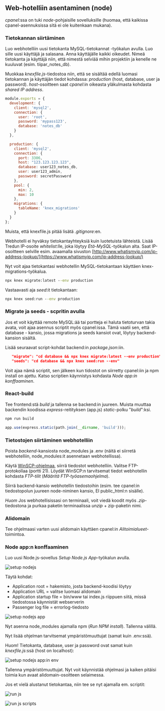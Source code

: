 ## Web-hotelliin asentaminen (node)

*cpanel*:ssa on tuki *node*-pohjaisille sovelluksille (huomaa, että kaikissa cpanel-asennuksissa sitä ei ole kuitenkaan mukana).

### Tietokannan siirtäminen

Luo webhotelliin uusi tietokanta MySQL-tietokannat -työkalun avulla. Luo sille uusi käyttäjä ja salasana. Anna käyttäjälle kaikki oikeudet. Nimeä tietokanta ja käyttäjä niin, että nimestä selviää mihin projektiin ja kenelle ne kuuluvat (esim. tiipar_notes_db).

Muokkaa *knexfile.js*-tiedostoa niin, että se sisältää edellä luomasi tietokannan ja käyttäjän tiedot kohdassa: *production* (host, database, user ja password). *host*-osoitteen saat *cpanel*:in oikeasta yläkulmasta kohdasta *shared IP address*.

```js
module.exports = {
  development: {
    client: 'mysql2',
    connection: {
      user: 'root',
      password: 'mypass123',
      database: 'notes_db'
    }
  },

  production: {
    client: 'mysql2',
    connection: {
      port: 3306,
      host: "123.123.123.123",
      database: user123_notes_db,
      user: user123_admin,
      password: secretPassword
    },
    pool: {
      min: 2,
      max: 10
    },
    migrations: {
      tableName: 'knex_migrations'
    }
  }
};
```

Muista, että knexfile.js pitää lisätä *.gitignore*:en.

Webhotelli ei hyväksy tietokantayhteyksiä kuin luotetuista lähteistä. Lisää Tredun IP-osoite *whitelist*:lle, joka löytyy *Etä-MySQL*-työkalun alta. Saat IP-osoitteen selville esim. avaamalla sivuston [http://www.whatismyip.com/ip-address-lookup/](https://www.whatismyip.com/ip-address-lookup/)

Nyt voit ajaa tietokantasi webhotellin MySQL-tietokantaan käyttäen knex-migrations-työkalua.

```cmd
npx knex migrate:latest --env production
```

Vastaavasti aja *seed*:it tietokantaan:

```cmd
npx knex seed:run --env production
```
### Migrate ja seeds - scpritin avulla

Jos et voit käyttää remote MySQL:ää tai portteja ei haluta tietoturvan takia avata, voit ajaa asennus scriptit myös cpanel:issa. Tämä vaatii sen, että database - kansio, jossa migrations ja seeds kansiot ovat, löytyy backend-kansion sisältä.

Lisää seuraavat script-kohdat backend:in *package.json*:iin.

```json
   "migrate": "cd database && npx knex migrate:latest --env production",
   "seeds": "cd database && npx knex seed:run --env"
```

Voit ajaa nämä scriptit, sen jälkeen kun tidostot on siirretty cpanel:iin ja npm install on ajettu. Katso scriptien käynnistys kohdasta *Node app:in konffaaminen*.

### React-build

Tee frontend:stä *build* ja tallenna se backend:in juureen. Muista muuttaa backendin koodissa *express*-reitityksen (app.js) *static*-polku "*build*":ksi.

```cmd
npm run build
```

```js
app.use(express.static(path.join(__dirname, 'build')));
```

### Tietostojen siirtäminen webhotelliin

Poista *backend*-kansiosta node_modules ja .env (näitä ei siirretä webhotelliin, node_modules:it asennetaan webhotellissa).

Käytä [WinSCP-ohjelmaa](https://winscp.net/eng/downloads.php#additional), siirrä tiedostot webhotelliin. Valitse FTP-protokollaa (portti 21). Löydät WinSCP:n tarvitsemat tiedot webhotellin kohdasta *FTP-tilit* (*Määritä FTP-työasemaohjelma*).

Siirrä backend-kansio webhotellin tiedostoihin (esim. tee cpanel:in tiedostopolun juureen node-niminen kansio, EI public_html:n sisälle).

*Huom* Jos webhotellisissasi on terminaali, voit viedä koodit myös *.zip*-tiedostona ja purkaa paketin terminaalissa *unzip* + zip-paketin nimi.

### Alidomain

Tee ohjelmaasi varten uusi alidomain käyttäen cpanel:in *Alitoimialueet*-toimintoa.

### Node app:n konffaaminen

Luo uusi Node.js-sovellus *Setup Node.js App*-työkalun avulla.

![setup nodejs](./img/setupnodejs1.PNG)

Täytä kohdat:

- Application root = hakemisto, josta backend-koodisi löytyy
- Application URL = valitse luomasi alidomain
- Application startup file = bin/www tai index.js riippuen siitä, missä tiedostossa käynnistät webserverin
- Passenger log file = errorlog-tiedosto

![setup nodejs app](./img/setupnodejs_4.png)

Nyt asenna node_modules ajamalla npm (*Run NPM install*). Tallenna välillä.

Nyt lisää ohjelman tarvitsemat ympäristömuuttujat (samat kuin .env:ssä).

Huom! Tietokanta, database, user ja password ovat samat kuin *knexfile.js*:ssä (host on localhost):

![setup nodejs app:in env](./img/setupnodejs_3.png)

Tallenna ympäristömuuttujat. Nyt voit käynnistää ohjelmasi ja kaiken pitäisi toimia kun avaat alidomain-osoitteen selaimessa.

Jos et vielä alustanut tietokantaa, niin tee se nyt ajamalla em. scriptit:

![run js](./img/start.PNG)

![run js scripts](./img/start_script.PNG)
